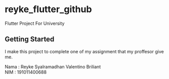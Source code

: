 # reyke_flutter_github

Flutter Project For University

## Getting Started

I make this project to complete one of my assignment that my proffesor give me.

Nama  : Reyke Syalramadhan Valentino Briliant <br>
NIM   : 191011400688

